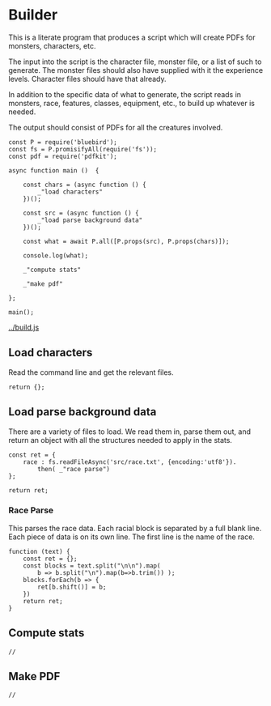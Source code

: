 # Builder

This is a literate program that produces a script which will create PDFs for
monsters, characters, etc. 

The input into the script is the character file, monster file, or a list of
such to generate. The monster files should also have supplied with it the
experience levels. Character files should have that already. 

In addition to the specific data of what to generate, the script reads in
monsters, race, features, classes, equipment, etc., to build up whatever is
needed. 

The output should consist of PDFs for all the creatures involved.

    const P = require('bluebird');
    const fs = P.promisifyAll(require('fs'));
    const pdf = require('pdfkit');

    async function main ()  {

        const chars = (async function () {
            _"load characters"
        })();

        const src = (async function () {
            _"load parse background data"
        })();

        const what = await P.all([P.props(src), P.props(chars)]);

        console.log(what);

        _"compute stats"

        _"make pdf"

    };

    main();


[../build.js](# "save:| jshint")

## Load characters

Read the command line and get the relevant files. 


    return {};


## Load parse background data

There are a variety of files to load. We read them in, parse them out, and
return an object with all the structures needed to apply in the stats.  


    const ret = {
        race : fs.readFileAsync('src/race.txt', {encoding:'utf8'}).
            then( _"race parse")
    };

    return ret;

### Race Parse

This parses the race data. Each racial block is separated by a full blank
line. Each piece of data is on its own line. The first line is the name of the
race. 

    function (text) {
        const ret = {};
        const blocks = text.split("\n\n").map(
            b => b.split("\n").map(b=>b.trim()) );
        blocks.forEach(b => {
            ret[b.shift()] = b;
        })
        return ret;
    }
    

## Compute stats

    //


## Make PDF

    //

